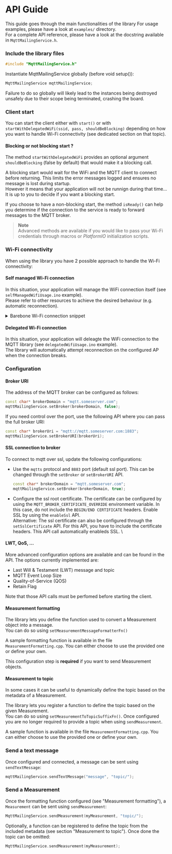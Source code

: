 # API Guide
This guide goes through the main functionalities of the library
For usage examples, please have a look at `examples/` directory.  
For a complete API reference, please have a look at the docstring available in `MqttMailingService.h`.

### Include the library files

```cpp
#include "MqttMailingService.h"
```

Instantiate MqttMailingService globally (before void setup()):

```cpp
MqttMailingService mqttMailingService;
```
Failure to do so globally will likely lead to the instances being destroyed unsafely due to their scope being 
terminated, crashing the board.

### Client start
You can start the client either with `start()` or with `startWithDelegatedWiFi(ssid, pass, shouldBeBlocking)` depending on how you want to handle Wi-Fi connectivity (see dedicated section on that topic).

#### Blocking or not blocking start ?
The method `startWithDelegatedWiFi` provides an optional argument `shouldBeBlocking` (false by default) that would make it a blocking call. 

A blocking start would wait for the WiFi and the MQTT client to connect before returning. This limits the error messages logged and ensures no message is lost during startup.  
However it means that your application will not be runnign during that time... It is up to you to decide if you want a blocking start.

If you choose to have a non-blocking start, the method `isReady()` can help you determine if the connection to the service is ready to forward messages to the MQTT broker.


> **Note**  
Advanced methods are available if you would like to pass your Wi-Fi credentials through macros or *PlatformIO* initialization scripts.

### Wi-Fi connectivity
When using the library you have 2 possible approach to handle the Wi-Fi connectivity:

#### Self managed Wi-Fi connection
In this situation, your application will manage the WiFi connection itself (see `selfManagedWifiUsage.ino` example).  
Please refer to other resources to achieve the desired behaviour (e.g. automatic reconnection).

<details closed>
  <summary>Barebone Wi-Fi connection snippet</summary>
  The following snippet is a barbone example that will establish connection:

```cpp
WiFi.begin(ssid, password);
while (WiFi.isConnected()) {
    Serial.println("Waiting on the Wi-Fi connection");
    sleep(1);
}
Serial.println("Connected to Wi-Fi AP !");
```

Please note that here the Wi-Fi will not automatically re-connect if the connection is lost.
</details>


#### Delegated Wi-Fi connection
In this situation, your application will deleagte the WiFi connection to the MQTT library (see `delegatedWifiUsage.ino` example).  
The library will automatically attempt reconnection on the configured AP when the connection breaks. 

### Configuration

#### Broker URI
The address of the MQTT broker can be configured as follows:

```cpp
const char* brokerDomain = "mqtt.someserver.com";
mqttMailingService.setBroker(brokerDomain, false);
```

If you need control over the port, use the following API where you can pass the full broker URI:

```cpp
const char* brokerUri = "mqtt://mqtt.someserver.com:1883";
mqttMailingService.setBrokerURI(brokerUri);
```

#### SSL connection to broker
To connect to mqtt over ssl, update the following configurations:

* Use the `mqtts` protocol and `8883` port (default ssl port). This can be changed through the `setBroker` or `setBrokerURI` API.

  ```cpp
  const char* brokerDomain = "mqtt.someserver.com";
  mqttMailingService.setBroker(brokerDomain, true);
  ```

* Configure the ssl root certificate. The certificate can be configured by using 
  the `MQTT_BROKER_CERTIFICATE_OVERRIDE` environment variable. In this case, do not include the `BEGIN/END CERTIFICATE`
  headers. Enable SSL by using the `enableSsl` API.\
  Alternative: The ssl certificate can also be configured through the `setSslCertificate` API. For this API, you have to include 
  the certificate headers. This API call automatically enableds SSL. \


#### LWT, QoS, ...
More advanced configuration options are available and can be found in the API. The options currently implemented are: 
- Last Will & Testament (LWT) message and topic
- MQTT Event Loop Size
- Quality-of-Service (QOS) 
- Retain Flag

Note that those API calls must be perfomed before starting the client.

#### Measurement formatting
The library lets you define the function used to convert a Measurement object into a message.  
You can do so using `setMeasurementMessageFormatterFn()`

A sample formatting function is available in the file `MeasurementFormatting.cpp`.
You can either choose to use the provided one or define your own.

This configuration step is **required** if you want to send Measurement objects.

#### Measurement to topic
In some cases it can be useful to dynamically define the topic based on the metadata of a Measurement.

The library lets you register a function to define the topic based on the given Measurement.  
You can do so using `setMeasurementToTopicSuffixFn()`. Once configured you are no longer required to provide a topic when using `sendMeasurement`.

A sample function is available in the file `MeasurementFormatting.cpp`.
You can either choose to use the provided one or define your own.


### Send a text message
Once configured and connected, a message can be sent using `sendTextMessage`:

```cpp
mqttMailingService.sendTextMessage("message", "topic/");
```

### Send a Measurement
Once the formatting function configured (see "Measurement formatting"), a `Measurement` can be sent using `sendMeasurement`:

```cpp
MqttMailingService.sendMeasurement(myMeasurement, "topic/");
```

Optionally, a function can be registered to define the topic from the included metadata (see section "Measurement to topic"). Once done the topic can be omitted:

```cpp
MqttMailingService.sendMeasurement(myMeasurement);
```